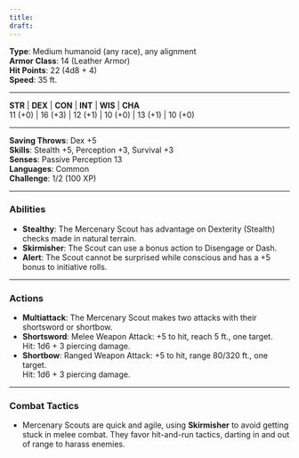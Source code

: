 ```yaml
---
title: 
draft:
---
```


**Type**: Medium humanoid (any race), any alignment  
**Armor Class**: 14 (Leather Armor)  
**Hit Points**: 22 (4d8 + 4)  
**Speed**: 35 ft.

---

**STR** | **DEX** | **CON** | **INT** | **WIS** | **CHA**  
11 (+0) | 16 (+3) | 12 (+1) | 10 (+0) | 13 (+1) | 10 (+0)

---

**Saving Throws**: Dex +5  
**Skills**: Stealth +5, Perception +3, Survival +3  
**Senses**: Passive Perception 13  
**Languages**: Common  
**Challenge**: 1/2 (100 XP)

---

### **Abilities**

- **Stealthy**: The Mercenary Scout has advantage on Dexterity (Stealth) checks made in natural terrain.
- **Skirmisher**: The Scout can use a bonus action to Disengage or Dash.
- **Alert**: The Scout cannot be surprised while conscious and has a +5 bonus to initiative rolls.

---

### **Actions**

- **Multiattack**: The Mercenary Scout makes two attacks with their shortsword or shortbow.
- **Shortsword**: Melee Weapon Attack: +5 to hit, reach 5 ft., one target.  
    Hit: 1d6 + 3 piercing damage.
- **Shortbow**: Ranged Weapon Attack: +5 to hit, range 80/320 ft., one target.  
    Hit: 1d6 + 3 piercing damage.

---

### **Combat Tactics**

- Mercenary Scouts are quick and agile, using **Skirmisher** to avoid getting stuck in melee combat. They favor hit-and-run tactics, darting in and out of range to harass enemies.